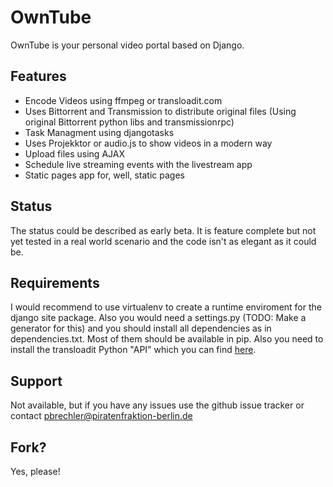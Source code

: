 OwnTube
=======

OwnTube is your personal video portal based on Django.

Features
--------

* Encode Videos using ffmpeg or transloadit.com
* Uses Bittorrent and Transmission to distribute original files (Using original Bittorrent python libs and transmissionrpc)
* Task Managment using djangotasks
* Uses Projekktor or audio.js to show videos in a modern way
* Upload files using AJAX
* Schedule live streaming events with the livestream app
* Static pages app for, well, static pages

Status
------

The status could be described as early beta. It is feature complete but not yet tested in a real world scenario and the code isn't as elegant as it could be.

Requirements
------------

I would recommend to use virtualenv to create a runtime enviroment for the django site package. Also you would need a settings.py (TODO: Make a generator for this) and you should install all dependencies as in dependencies.txt. Most of them should be available in pip. Also you need to install the transloadit Python "API" which you can find [here](https://github.com/joestump/python-transloadit).

Support
-------

Not available, but if you have any issues use the github issue tracker or contact pbrechler@piratenfraktion-berlin.de

Fork?
-----

Yes, please!
